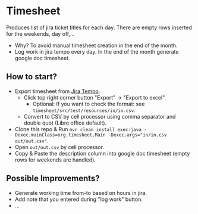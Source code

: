 # Timesheet

Produces list of jira ticket titles for each day. There are empty rows inserted for the weekends, day off,...
* Why? To avoid manual timesheet creation in the end of the month.
* Log work in jira tempo every day. In the end of the month generate google doc timesheet.

## How to start?

* Export timesheet from [Jira Tempo](https://jira.4finance.net/secure/TempoUserBoard!timesheet.jspa).
  * Click top right corner button "Export" -> "Export to excel".
    * Optional: If you want to check the format: see `timesheet/src/test/resources/in/in.csv`.
  * Convert to CSV by cell processor using comma separator and double quot (Libre office default).
* Clone this repo & Run `mvn clean install exec:java -Dexec.mainClass=org.timesheet.Main -Dexec.args="in/in.csv out/out.csv"`.
* Open `out/out.csv` by cell processor.
* Copy & Paste the description column into google doc timesheet (empty rows for weekends are handled).

## Possible Improvements?

* Generate working time from-to based on hours in jira.
* Add note that you entered during "log work" button.
* ...
